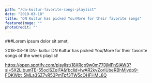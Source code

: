 ```yaml
---
path: "/dn-kultur-favorite-songs-playlist"
date: "2019-03-18"
title: "DN Kultur has picked You/More for their favorite songs"
featuredImage: ""
photoCredit: ""
---
```


###Lorem ipsum dolor sit amet, 

2018-03-18
DN- kultur
DN Kultur has picked You/More for their favorite songs of the week playlist!

https://open.spotify.com/playlist/18XRcp9w0m770jMFnSlAW3?si=5X2LIbumTE-55oclSZqiFA&fbclid=IwAR2kvZorIUbeRBhMjvdp9-FOKWbt_5MLa3SZ7yR53PmTpf3TW5cOHFHML8Q
